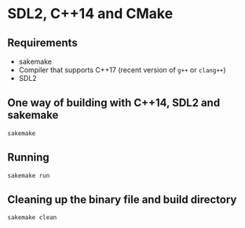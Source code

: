 SDL2, C++14 and CMake
=====================

Requirements
------------

* sakemake
* Compiler that supports C++17 (recent version of `g++` or `clang++`)
* SDL2

One way of building with C++14, SDL2 and sakemake
-------------------------------------------------

    sakemake

Running
-------

    sakemake run

Cleaning up the binary file and build directory
-----------------------------------------------

    sakemake clean

